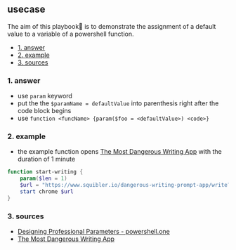 ## usecase
The aim of this playbook🏁 is to demonstrate the assignment of a default value to a variable of a powershell function.

<!-- TOC -->

- [1. answer](#1-answer)
- [2. example](#2-example)
- [3. sources](#3-sources)

<!-- /TOC -->

### 1. answer
* use `param` keyword
* put the the `$paramName = defaultValue` into parenthesis right after the code block begins
* use `function <funcName> {param($foo = <defaultValue>) <code>}`

### 2. example
* the example function opens [The Most Dangerous Writing App](https://www.squibler.io/dangerous-writing-prompt-app) with the duration of 1 minute

```powershell
function start-writing {
    param($len = 1)
    $url = "https://www.squibler.io/dangerous-writing-prompt-app/write?limit=$len&type=minutes"
    start chrome $url
}
```

### 3. sources
* [Designing Professional Parameters - powershell.one](https://powershell.one/powershell-internals/attributes/parameters)
* [The Most Dangerous Writing App](https://www.squibler.io/dangerous-writing-prompt-app)

